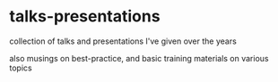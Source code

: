 # talks-presentations
collection of talks and presentations I've given over the years

also musings on best-practice, and basic training materials on various topics